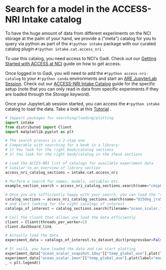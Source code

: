 # Search for a model in the ACCESS-NRI Intake catalog

To have the huge amount of data from different experiments on the NCI storage at the palm of your hand, we provide a ("meta") catalog for you to query via python as part of the `#!python intake` package with our curated catalog plugin `#!python intake.cat.access_nri` .

To use this catalog, you need access to NCI's Gadi. Check out our [Getting Started with ACCESS at NCI](../model_evaluation_getting_started/set_up_nci_account.md)   guide on how to get access.

Once logged in to Gadi, you will need to add the `#!python access-nri-catalog` to your `#!python conda` environments and start an [ARE JupyterLab Session](https://are.nci.org.au/pun/sys/dashboard). Check out our [ACCESS-NRI Intake Catalog](https://github.com/ACCESS-NRI/access-nri-intake-catalog/blob/main/docs/getting_started/index.rst) guide  for the specific setup (note that you can only read in data from specific experiments if they are loaded through the *Storage* keyword).

Once your JupyterLab session started, you can access the `#!python intake` catalog to load the data. Take a look at this [Tutorial](https://github.com/ACCESS-NRI/access-nri-intake-catalog/blob/main/docs/how_tos/example_usage.ipynb) .

``` py
# Impport packages for searching/loading/plotting
import intake
from distributed import Client
import matplotlib.pyplot as plt

# The search process is a 2-step one
# Comparable with searching for a book in a library:
# 1) You look for the right book/catalog sections
# 2) You look for the right book/catalog in the these sections

# Load the ACCES-NRI list of catalogs for available experiment data
# Similar to an overview of library section
access_nri_catalog_sections = intake.cat.access_nri

# Perform a search for names, models, variables etc.
example_section_search = access_nri_catalog_sections.search(name="cmip6_oi10")

# Once you are sufficiently happy with your search, you can load the "section"
catalog_sections = access_nri_catalog_sections.search(name="025deg_jra55_iaf_omip2_cycle1").to_source()
# and start looking for the right catalogs of interest
catalogs_of_interest = catalog_sections.search(filename="ocean_scalar.*")

# Call the client that allows use load the data efficiently
client = Client(threads_per_worker=1)
client.dashboard_link

# Actually load the data
experiment_data = catalogs_of_interest.to_dataset_dict(progressbar=False)

# Et voilà, you have loaded the data and can start plotting
experiment_data["ocean_scalar_snapshot.1day"]["temp_global_ave"].plot(label="daily")
experiment_data["ocean_scalar.1mon"]["temp_global_ave"].plot(label="monthly")
_ = plt.legend()
```